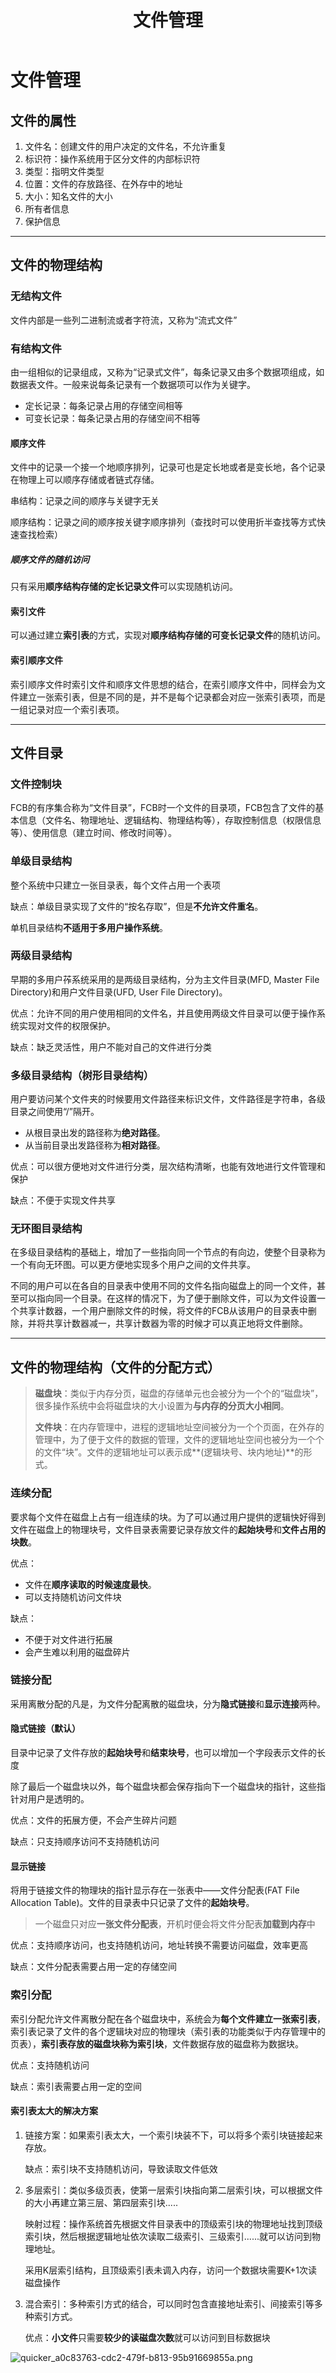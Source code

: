 ﻿---
title: '文件管理'
tags: ['操作系统','文件']
---
# 文件管理

## 文件的属性

1. 文件名：创建文件的用户决定的文件名，不允许重复
2. 标识符：操作系统用于区分文件的内部标识符
3. 类型：指明文件类型
4. 位置：文件的存放路径、在外存中的地址
5. 大小：知名文件的大小
6. 所有者信息
7. 保护信息

******

## 文件的物理结构

### 无结构文件

文件内部是一些列二进制流或者字符流，又称为“流式文件”

### 有结构文件

由一组相似的记录组成，又称为“记录式文件”，每条记录又由多个数据项组成，如数据表文件。一般来说每条记录有一个数据项可以作为关键字。

- 定长记录：每条记录占用的存储空间相等
- 可变长记录：每条记录占用的存储空间不相等

#### 顺序文件

文件中的记录一个接一个地顺序排列，记录可也是定长地或者是变长地，各个记录在物理上可以顺序存储或者链式存储。

串结构：记录之间的顺序与关键字无关

顺序结构：记录之间的顺序按关键字顺序排列（查找时可以使用折半查找等方式快速查找检索）

##### 顺序文件的随机访问

只有采用**顺序结构存储的定长记录文件**可以实现随机访问。

#### 索引文件

可以通过建立**索引表**的方式，实现对**顺序结构存储的可变长记录文件**的随机访问。

#### 索引顺序文件

索引顺序文件时索引文件和顺序文件思想的结合，在索引顺序文件中，同样会为文件建立一张索引表，但是不同的是，并不是每个记录都会对应一张索引表项，而是一组记录对应一个索引表项。

******

## 文件目录

### 文件控制块

FCB的有序集合称为“文件目录”，FCB时一个文件的目录项，FCB包含了文件的基本信息（文件名、物理地址、逻辑结构、物理结构等），存取控制信息（权限信息等）、使用信息（建立时间、修改时间等）。

### 单级目录结构

整个系统中只建立一张目录表，每个文件占用一个表项

缺点：单级目录实现了文件的“按名存取”，但是**不允许文件重名**。

单机目录结构**不适用于多用户操作系统**。

### 两级目录结构

早期的多用户莋系统采用的是两级目录结构，分为主文件目录(MFD, Master File Directory)和用户文件目录(UFD, User File Directory)。

优点：允许不同的用户使用相同的文件名，并且使用两级文件目录可以便于操作系统实现对文件的权限保护。

缺点：缺乏灵活性，用户不能对自己的文件进行分类

### 多级目录结构（树形目录结构）

用户要访问某个文件夹的时候要用文件路径来标识文件，文件路径是字符串，各级目录之间使用“/”隔开。

- 从根目录出发的路径称为**绝对路径**。
- 从当前目录出发路径称为**相对路径**。

优点：可以很方便地对文件进行分类，层次结构清晰，也能有效地进行文件管理和保护

缺点：不便于实现文件共享

### 无环图目录结构

在多级目录结构的基础上，增加了一些指向同一个节点的有向边，使整个目录称为一个有向无环图。可以更方便地实现多个用户之间的文件共享。

不同的用户可以在各自的目录表中使用不同的文件名指向磁盘上的同一个文件，甚至可以指向同一个目录。在这样的情况下，为了便于删除文件，可以为文件设置一个共享计数器，一个用户删除文件的时候，将文件的FCB从该用户的目录表中删除，并将共享计数器减一，共享计数器为零的时候才可以真正地将文件删除。

****

## 文件的物理结构（文件的分配方式）

> **磁盘块**：类似于内存分页，磁盘的存储单元也会被分为一个个的“磁盘块”，很多操作系统中会将磁盘块的大小设置为**与内存的分页大小相同**。
>
> **文件块**：在内存管理中，进程的逻辑地址空间被分为一个个页面，在外存的管理中，为了便于文件的数据的管理，文件的逻辑地址空间也被分为一个个的文件“块”。文件的逻辑地址可以表示成**(逻辑块号、块内地址)**的形式。

### 连续分配

要求每个文件在磁盘上占有一组连续的块。为了可以通过用户提供的逻辑快好得到文件在磁盘上的物理块号，文件目录表需要记录存放文件的**起始块号**和**文件占用的块数**。

优点：

- 文件在**顺序读取的时候速度最快**。
- 可以支持随机访问文件块

缺点：

- 不便于对文件进行拓展
- 会产生难以利用的磁盘碎片

### 链接分配

采用离散分配的凡是，为文件分配离散的磁盘块，分为**隐式链接**和**显示连接**两种。

#### 隐式链接（默认）

目录中记录了文件存放的**起始块号**和**结束块号**，也可以增加一个字段表示文件的长度

除了最后一个磁盘块以外，每个磁盘块都会保存指向下一个磁盘块的指针，这些指针对用户是透明的。

优点：文件的拓展方便，不会产生碎片问题

缺点：只支持顺序访问不支持随机访问

#### 显示链接

将用于链接文件的物理块的指针显示存在一张表中——文件分配表(FAT File Allocation Table)。文件的目录表中只记录了文件的**起始块号**。

> 一个磁盘只对应**一张文件分配表**，开机时便会将文件分配表**加载到内存**中

优点：支持顺序访问，也支持随机访问，地址转换不需要访问磁盘，效率更高

缺点：文件分配表需要占用一定的存储空间

### 索引分配

索引分配允许文件离散分配在各个磁盘块中，系统会为**每个文件建立一张索引表**，索引表记录了文件的各个逻辑块对应的物理块（索引表的功能类似于内存管理中的页表），**索引表存放的磁盘块称为索引块**，文件数据存放的磁盘称为数据块。

优点：支持随机访问

缺点：索引表需要占用一定的空间

#### 索引表太大的解决方案

1. 链接方案：如果索引表太大，一个索引块装不下，可以将多个索引块链接起来存放。

   缺点：索引块不支持随机访问，导致读取文件低效

2. 多层索引：类似多级页表，使第一层索引块指向第二层索引块，可以根据文件的大小再建立第三层、第四层索引块.....

   映射过程：操作系统首先根据文件目录表中的顶级索引块的物理地址找到顶级索引块，然后根据逻辑地址依次读取二级索引、三级索引......就可以访问到物理地址。

   采用K层索引结构，且顶级索引表未调入内存，访问一个数据块需要K+1次读磁盘操作

3. 混合索引：多种索引方式的结合，可以同时包含直接地址索引、间接索引等多种索引方式。

   优点：**小文件**只需要**较少的读磁盘次数**就可以访问到目标数据块

![quicker_a0c83763-cdc2-479f-b813-95b91669855a.png](https://i.loli.net/2020/08/17/vWM3yXVZeTtuK1g.png)